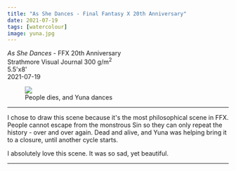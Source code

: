 ```yaml
---
title: "As She Dances - Final Fantasy X 20th Anniversary"
date: 2021-07-19
tags: [watercolour]
image: yuna.jpg
---
```


*As She Dances* - FFX 20th Anniversary  
Strathmore Visual Journal 300 g/m<sup>2</sup>  
5.5'x8'  
2021-07-19

<figure>
<img src="{{ page.image }}">
<figcaption>People dies, and Yuna dances</figcaption>
</figure>

<hr>
I chose to draw this scene because it's the most philosophical scene in FFX. People cannot escape from the monstrous Sin so they can only repeat the history - over and over again. Dead and alive, and Yuna was helping bring it to a closure, until another cycle starts.

I absolutely love this scene. It was so sad, yet beautiful.
<hr>
